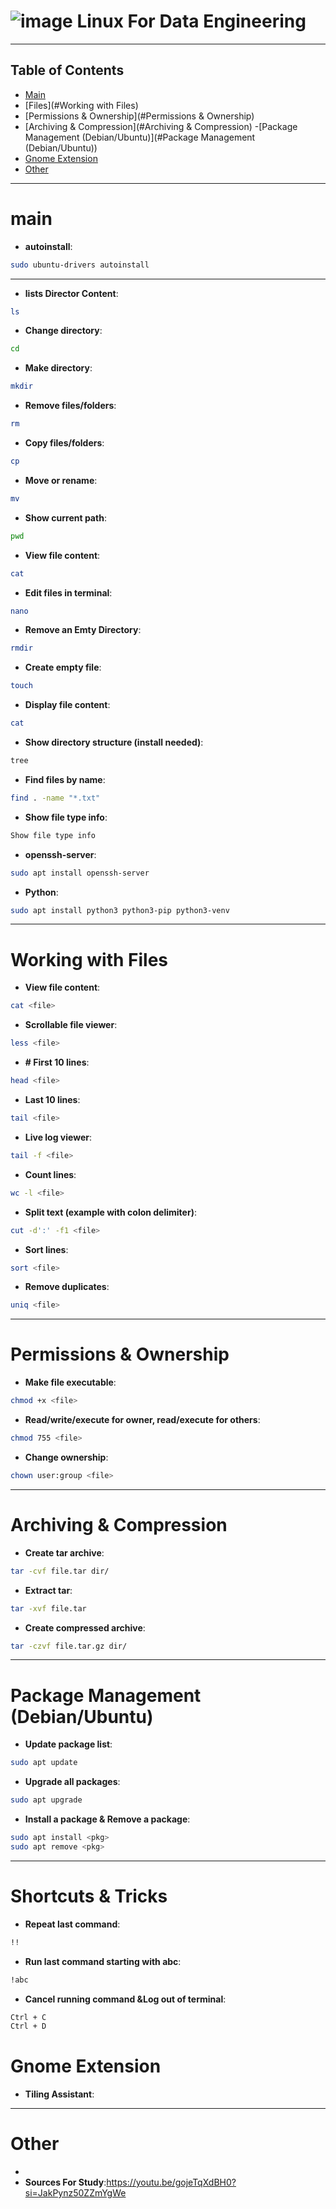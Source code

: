 #                                                 ![image](https://github.com/user-attachments/assets/4154968a-a8fd-4f7e-ac0a-ac461a468c18)  Linux For Data Engineering 


<div align="center">



</div>

---

## Table of Contents

- [Main](#main)
- [Files](#Working with Files)
- [Permissions & Ownership](#Permissions & Ownership)
- [Archiving & Compression](#Archiving & Compression)
-[Package Management (Debian/Ubuntu)](#Package Management (Debian/Ubuntu))
- [Gnome Extension](#gnome-extension)
- [Other](#other)

---

# main

- **autoinstall**:

```bash
sudo ubuntu-drivers autoinstall
```

---

- **lists Director Content**:

```bash
ls 
```

- **Change directory**:

```bash
cd 
```

- **Make directory**:

```bash
mkdir
```

- **Remove files/folders**:

```bash
rm
```

- **Copy files/folders**:

```bash
cp
```

- **Move or rename**:

```bash
mv
```

- **Show current path**:

```bash
pwd
```

- **View file content**:

```bash
cat
```

- **Edit files in terminal**:

```bash
nano
```

- **Remove an Emty Directory**:

```bash
rmdir
```

- **Create empty file**:

```bash
touch
```

- **Display file content**:

```bash
cat
```

- **Show directory structure (install needed)**:

```bash
tree
```

- **Find files by name**:

```bash
find . -name "*.txt" 
```

- **Show file type info**:

```bash
Show file type info
```

- **openssh-server**:

```bash
sudo apt install openssh-server
```
- **Python**:

```bash
sudo apt install python3 python3-pip python3-venv
```
---

# Working with Files

- **View file content**:

```bash
cat <file>
```

- **Scrollable file viewer**:

```bash
less <file>
```

- **# First 10 lines**:

```bash
head <file>
```

- **Last 10 lines**:

```bash
tail <file> 
```

- **Live log viewer**:

```bash
tail -f <file>
```

- **Count lines**:

```bash
wc -l <file> 
```

- **Split text (example with colon delimiter)**:

```bash
cut -d':' -f1 <file>
```

- **Sort lines**:

```bash
sort <file>
```

- **Remove duplicates**:

```bash
uniq <file>
```
---

# Permissions & Ownership

- **Make file executable**:

```bash
chmod +x <file>
```

- **Read/write/execute for owner, read/execute for others**:

```bash
chmod 755 <file>
```

- **Change ownership**:

```bash
chown user:group <file>
```

---
# Archiving & Compression

- **Create tar archive**:

```bash
tar -cvf file.tar dir/  
```

- **Extract tar**:

```bash
tar -xvf file.tar
```

- **Create compressed archive**:

```bash
tar -czvf file.tar.gz dir/
```
---
#  Package Management (Debian/Ubuntu)

- **Update package list**:

```bash
sudo apt update
```

- **Upgrade all packages**:

```bash
sudo apt upgrade
```

- **Install a package & Remove a package**:

```bash
sudo apt install <pkg>
sudo apt remove <pkg>
```
------
#  Shortcuts & Tricks

- **Repeat last command**:

```bash
!! 
```

- **Run last command starting with abc**:

```bash
!abc 
```

- **Cancel running command &Log out of terminal**:

```bash
Ctrl + C
Ctrl + D
```

# Gnome Extension

- **Tiling Assistant**:

---

# Other

-
- **Sources For Study**:https://youtu.be/gojeTqXdBH0?si=JakPynz50ZZmYgWe
